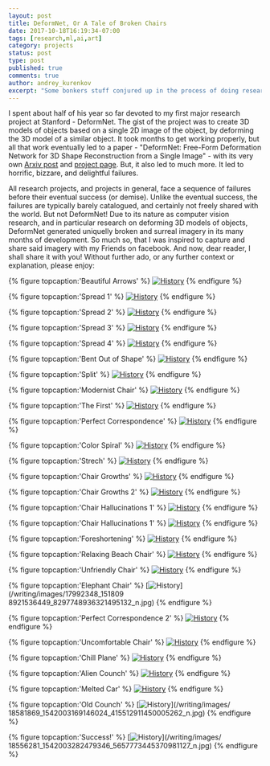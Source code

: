 ```yaml
---
layout: post
title: DeformNet, Or A Tale of Broken Chairs
date: 2017-10-18T16:19:34-07:00
tags: [research,ml,ai,art]
category: projects
status: post
type: post
published: true
comments: true
author: andrey_kurenkov
excerpt: "Some bonkers stuff conjured up in the process of doing research"
---
```

I spent about half of his year so far devoted to my first major research project at Stanford - DeformNet. The gist of the project was to create 3D models of objects based on a single 2D image of the object, by deforming the 3D model of a similar object. It took months to get working properly, but all that work eventually led to a paper - "DeformNet: Free-Form Deformation Network for 3D Shape Reconstruction from a Single Image" - with its very own [Arxiv post](https://arxiv.org/abs/1708.04672) and [project page](https://deformnet-site.github.io/DeformNet-website/). But, it also led to much more. It led to horrific, bizzare, and delightful failures. 

All research projects, and projects in general, face a sequence of failures before their eventual success (or demise). Unlike the eventual success, the failures are typically barely catalogued, and certainly not freely shared with the world. But not DeformNet! Due to its nature as computer vision research, and in particular research on deforming 3D models of objects, DeformNet generated uniquelly broken and surreal imagery in its many months of development. So much so, that I was inspired to capture and share said imagery with my Friends on facebook. And now, dear reader, I shall share it with you! Without further ado, or any further context or explanation, please enjoy:

{% figure topcaption:'Beautiful Arrows' %}
[<img class="postimageactual" src="/writing/images/2017-10-15-deformnet-or-a-tale-broken-chairs/16797445_1438988406114168_9212772470262986498_o.jpg" alt="History"/>](/writing/images/2016-4-15-a-brief-history-of-game-ai/16797445_1438988406114168_9212772470262986498_o.jpg)
{% endfigure %}

{% figure topcaption:'Spread 1' %}
[<img class="postimageactual" src="/writing/images/2017-10-15-deformnet-or-a-tale-broken-chairs/16807616_1442442285768780_7897771771545166109_n.jpg" alt="History"/>](/writing/images/2016-4-15-a-brief-history-of-game-ai/16807616_1442442285768780_7897771771545166109_n.jpg)
{% endfigure %}

{% figure topcaption:'Spread 2' %}
[<img class="postimageactual" src="/writing/images/2017-10-15-deformnet-or-a-tale-broken-chairs/16830718_1442442282435447_7909518336960080635_n.jpg" alt="History"/>](/writing/images/2016-4-15-a-brief-history-of-game-ai/16830718_1442442282435447_7909518336960080635_n.jpg)
{% endfigure %}

{% figure topcaption:'Spread 3' %}
[<img class="postimageactual" src="/writing/images/2017-10-15-deformnet-or-a-tale-broken-chairs/16831179_1442442279102114_4063186804650971445_n.jpg" alt="History"/>](/writing/images/16831179_1442442279102114_4063186804650971445_n.jpg)
{% endfigure %}

{% figure topcaption:'Spread 4' %}
[<img class="postimageactual" src="/writing/images/2017-10-15-deformnet-or-a-tale-broken-chairs/16832243_1442442312435444_2730660855479305093_n.jpg" alt="History"/>](/writing/images/16832243_1442442312435444_2730660855479305093_n.jpg)
{% endfigure %}

{% figure topcaption:'Bent Out of Shape' %}
[<img class="postimageactual" src="/writing/images/2017-10-15-deformnet-or-a-tale-broken-chairs/16716040_1442443249102017_6471384390721714604_o.jpg" alt="History"/>](/writing/images/2016-4-15-a-brief-history-of-game-ai/16716040_1442443249102017_6471384390721714604_o.jpg)
{% endfigure %}

{% figure topcaption:'Split' %}
[<img class="postimageactual" src="/writing/images/2017-10-15-deformnet-or-a-tale-broken-chairs/16864203_1447351921944483_8878398950718576730_n.jpg" alt="History"/>](/writing/images/16864203_1447351921944483_8878398950718576730_n.jpg)
{% endfigure %}

{% figure topcaption:'Modernist Chair' %}
[<img class="postimageactual" src="/writing/images/2017-10-15-deformnet-or-a-tale-broken-chairs/16806900_1452334068112935_5140427923114788905_n.jpg" alt="History"/>](/writing/images/16806900_1452334068112935_5140427923114788905_n.jpg)
{% endfigure %}

{% figure topcaption:'The First' %}
[<img class="postimageactual" src="/writing/images/2017-10-15-deformnet-or-a-tale-broken-chairs/17021757_1455820011097674_3621251967274797044_n.jpg" alt="History"/>](/writing/images/17021757_1455820011097674_3621251967274797044_n.jpg)
{% endfigure %}


{% figure topcaption:'Perfect Correspondence' %}
[<img class="postimageactual" src="/writing/images/2017-10-15-deformnet-or-a-tale-broken-chairs/17202800_1459767327369609_4492442434375103005_n.jpg" alt="History"/>](/writing/images/17202800_1459767327369609_4492442434375103005_n.jpg)
{% endfigure %}


{% figure topcaption:'Color Spiral' %}
[<img class="postimageactual" src="/writing/images/2017-10-15-deformnet-or-a-tale-broken-chairs/16939623_1459767330702942_4073595802082156353_n.jpg" alt="History"/>](/writing/images/16939623_1459767330702942_4073595802082156353_n.jpg)
{% endfigure %}

{% figure topcaption:'Strech' %}
[<img class="postimageactual" src="/writing/images/2017-10-15-deformnet-or-a-tale-broken-chairs/17309979_1467615326584809_4257681561614777357_o.jpg" alt="History"/>](/writing/images/17309979_1467615326584809_4257681561614777357_o.jpg)
{% endfigure %}

{% figure topcaption:'Chair Growths' %}
[<img class="postimageactual" src="/writing/images/2017-10-15-deformnet-or-a-tale-broken-chairs/17621968_1483241391688869_9139772162230816003_o.jpg" alt="History"/>](/writing/images/17621968_1483241391688869_9139772162230816003_o.jpg)
{% endfigure %}

{% figure topcaption:'Chair Growths 2' %}
[<img class="postimageactual" src="/writing/images/2017-10-15-deformnet-or-a-tale-broken-chairs/17622114_1483241395022202_135454706992583524_o.jpg" alt="History"/>](/writing/images/17622114_1483241395022202_135454706992583524_o.jpg)
{% endfigure %}

{% figure topcaption:'Chair  Hallucinations 1' %}
[<img class="postimageactual" src="/writing/images/2017-10-15-deformnet-or-a-tale-broken-chairs/17435863_1483241398355535_2328838522499450722_o.jpg" alt="History"/>](/writing/images/17435863_1483241398355535_2328838522499450722_o.jpg)
{% endfigure %}

{% figure topcaption:'Chair  Hallucinations 1' %}
[<img class="postimageactual" src="/writing/images/2017-10-15-deformnet-or-a-tale-broken-chairs/17621744_1483241425022199_7862745114641406764_o.jpg" alt="History"/>](/writing/images/17621744_1483241425022199_7862745114641406764_o.jpg)
{% endfigure %}

{% figure topcaption:'Foreshortening' %}
[<img class="postimageactual" src="/writing/images/2017-10-15-deformnet-or-a-tale-broken-chairs/18058151_1518098891536452_6182864029848832977_n.jpg" alt="History"/>](/writing/images/18058151_1518098891536452_6182864029848832977_n.jpg)
{% endfigure %}

{% figure topcaption:'Relaxing Beach Chair' %}
[<img class="postimageactual" src="/writing/images/2017-10-15-deformnet-or-a-tale-broken-chairs/17992160_1518098894869785_3643613128276992654_n.jpg" alt="History"/>](/writing/images/17992160_1518098894869785_3643613128276992654_n.jpg)
{% endfigure %}

{% figure topcaption:'Unfriendly Chair' %}
[<img class="postimageactual" src="/writing/images/2017-10-15-deformnet-or-a-tale-broken-chairs/18118890_1518098898203118_7556374425933627554_n.jpg" alt="History"/>](/writing/images/18118890_1518098898203118_7556374425933627554_n.jpg)
{% endfigure %}

{% figure topcaption:'Elephant Chair' %}
[<img class="postimageactual" src="/writing/images/2017-10-15-deformnet-or-a-tale-broken-chairs/17992348_1518098921536449_8297748936321495132_n.jpg" alt="History"/>](/writing/images/17992348_151809
8921536449_8297748936321495132_n.jpg)
{% endfigure %}

{% figure topcaption:'Perfect Correspondence 2' %}
[<img class="postimageactual" src="/writing/images/2017-10-15-deformnet-or-a-tale-broken-chairs/18194139_1521245274555147_6387873167953340635_n.jpg" alt="History"/>](/writing/images/18194139_1521245274555147_6387873167953340635_n.jpg)
{% endfigure %}

{% figure topcaption:'Uncomfortable Chair' %}
[<img class="postimageactual" src="/writing/images/2017-10-15-deformnet-or-a-tale-broken-chairs/18423960_1536082143071460_5562000232042538980_n.jpg" alt="History"/>](/writing/images/18423960_1536082143071460_5562000232042538980_n.jpg)
{% endfigure %}

{% figure topcaption:'Chill Plane' %}
[<img class="postimageactual" src="/writing/images/2017-10-15-deformnet-or-a-tale-broken-chairs/18519900_1542003065812701_69998419652910827_n.jpg" alt="History"/>](/writing/images/18519900_1542003065812701_69998419652910827_n.jpg)
{% endfigure %}

{% figure topcaption:'Alien Counch' %}
[<img class="postimageactual" src="/writing/images/2017-10-15-deformnet-or-a-tale-broken-chairs/18486356_1542003069146034_8832229143760253451_n.jpg" alt="History"/>](/writing/images/18486356_1542003069146034_8832229143760253451_n.jpg)
{% endfigure %}

{% figure topcaption:'Melted Car' %}
[<img class="postimageactual" src="/writing/images/2017-10-15-deformnet-or-a-tale-broken-chairs/18527562_1542003072479367_757465147288662663_n.jpg" alt="History"/>](/writing/images/18527562_1542003072479367_757465147288662663_n.jpg)
{% endfigure %}

{% figure topcaption:'Old Counch' %}
[<img class="postimageactual" src="/writing/images/2017-10-15-deformnet-or-a-tale-broken-chairs/18581869_1542003169146024_415512911450005262_n.jpg" alt="History"/>](/writing/images/
18581869_1542003169146024_415512911450005262_n.jpg)
{% endfigure %}

{% figure topcaption:'Success!' %}
[<img class="postimageactual" src="/writing/images/2017-10-15-deformnet-or-a-tale-broken-chairs/18556281_1542003282479346_5657773445370981127_n.jpg" alt="History"/>](/writing/images/
18556281_1542003282479346_5657773445370981127_n.jpg)
{% endfigure %}
